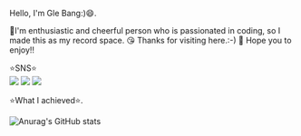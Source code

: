 
Hello, I'm Gle Bang:)😄.  
     
💪I'm enthusiastic and cheerful person who is passionated in coding, so I made this as my record space.
😘 Thanks for visiting here.:-)
🤩 Hope you to enjoy!!
  
  
     
    
      
⭐️SNS⭐️   
<img src="https://img.shields.io/badge/Instagram-E4405F?style=flat-square&logo=Instagram&logoColor=white"/>
<img src="https://img.shields.io/badge/Notion-000000?style=flat-square&logo=Notion&logoColor=white"/>
<img src="https://img.shields.io/badge/Gmail:bangbabo131@gmail.com-EA4335?style=flat-square&logo=Gmail&logoColor=white"/>
   
   
   
     
      
      
⭐️What I achieved⭐️.  
    
    
![Anurag's GitHub stats](https://github-readme-stats.vercel.app/api?username=Gwithjoy&show_icons=true&theme=radical)
